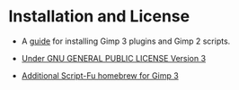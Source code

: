 
# Installation and License

* A [guide](https://script-fu.github.io/2022/12/02/QuickStart.html) for installing Gimp 3 plugins and Gimp 2 scripts.  
  
* [Under GNU GENERAL PUBLIC LICENSE Version 3](https://github.com/script-fu/script-fu.github.io/blob/main/LICENSE)  
  
* [Additional Script-Fu homebrew for Gimp 3](https://script-fu.github.io/2022/12/04/Custom-Script-Fu-Procedures.html)



